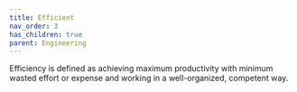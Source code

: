 ```yaml
---
title: Efficient
nav_order: 3
has_children: true
parent: Engineering
---
```

Efficiency is defined as achieving maximum productivity with minimum wasted effort or expense and working in a well-organized, competent way.
